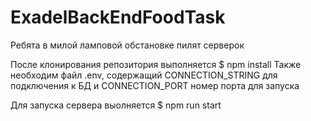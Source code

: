 # ExadelBackEndFoodTask
Ребята в милой ламповой обстановке пилят серверок

После клонирования репозитория выполняется 
$ npm install
Также необходим файл .env, содержащий CONNECTION_STRING для подключения к БД и CONNECTION_PORT номер порта для запуска

Для запуска сервера выолняется
$ npm run start